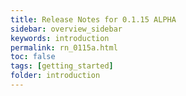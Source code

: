 ```yaml
---
title: Release Notes for 0.1.15 ALPHA
sidebar: overview_sidebar
keywords: introduction
permalink: rn_0115a.html
toc: false
tags: [getting_started]
folder: introduction
---
```

